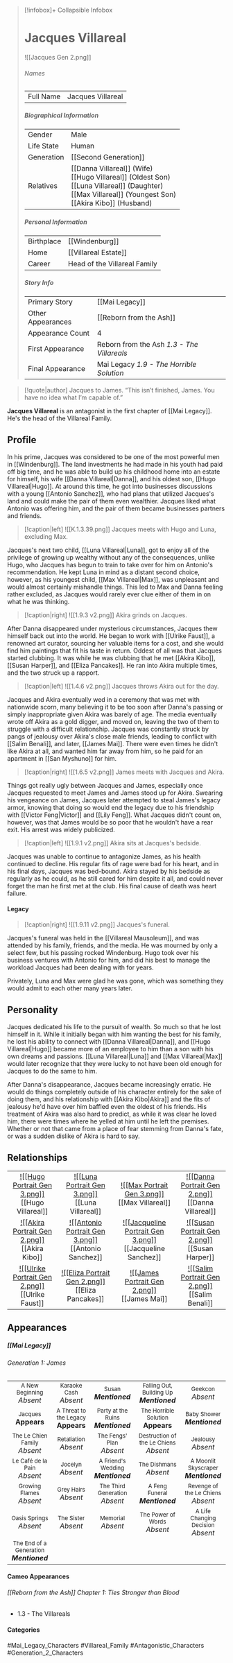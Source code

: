 > [!infobox]+ Collapsible Infobox
> # Jacques Villareal
> ![[Jacques Gen 2.png]] 
> ###### Names 
> |  |  | 
> | ---- | ---- | 
> | Full Name | Jacques Villareal | 
>
> ##### Biographical Information
> |  |  | 
> | ---- | ---- | 
> | Gender | Male | 
> | Life State | Human |
> | Generation | [[Second Generation]] |
> | Relatives |[[Danna Villareal]] (Wife)<br>[[Hugo Villareal]] (Oldest Son)<br>[[Luna Villareal]] (Daughter)<br>[[Max Villareal]] (Youngest Son)<br>[[Akira Kibo]] (Husband)
> 
> ##### Personal Information
> |  |  | 
> | ---- | ---- | 
> | Birthplace |[[Windenburg]]| 
> | Home |[[Villareal Estate]]| 
> | Career | Head of the Villareal Family | 
> 
> ##### Story Info
> |  |  | 
> | ---- | ---- | 
> | Primary Story | [[Mai Legacy]] | 
> | Other Appearances | [[Reborn from the Ash]] | 
> | Appearance Count | 4 | 
> | First Appearance | Reborn from the Ash *1.3 - The Villareals*
> | Final Appearance | Mai Legacy *1.9 - The Horrible Solution*

> [!quote|author] Jacques to James.
> “This isn’t finished, James. You have no idea what I’m capable of.”

**Jacques Villareal** is an antagonist in the first chapter of [[Mai Legacy]]. He's the head of the Villareal Family.

## Profile
In his prime, Jacques was considered to be one of the most powerful men in [[Windenburg]]. The land investments he had made in his youth had paid off big time, and he was able to build up his childhood home into an estate for himself, his wife [[Danna Villareal|Danna]], and his oldest son, [[Hugo Villareal|Hugo]]. At around this time, he got into businesses discussions with a young [[Antonio Sanchez]], who had plans that utilized Jacques's land and could make the pair of them even wealthier. Jacques liked what Antonio was offering him, and the pair of them became businesses partners and friends.

> [!caption|left]
> ![[K.1.3.39.png]] 
> Jacques meets with Hugo and Luna, excluding Max.

Jacques's next two child, [[Luna Villareal|Luna]], got to enjoy all of the privilege of growing up wealthy without any of the consequences, unlike Hugo, who Jacques has begun to train to take over for him on Antonio's recommendation. He kept Luna in mind as a distant second choice, however, as his youngest child, [[Max Villareal|Max]], was unpleasant and would almost certainly mishandle things. This led to Max and Danna feeling rather excluded, as Jacques would rarely ever clue either of them in on what he was thinking.

> [!caption|right]
> ![[1.9.3 v2.png]] 
> Akira grinds on Jacques.

After Danna disappeared under mysterious circumstances, Jacques thew himself back out into the world. He began to work with [[Ulrike Faust]], a renowned art curator, sourcing her valuable items for a cost, and she would find him paintings that fit his taste in return. Oddest of all was that Jacques started clubbing. It was while he was clubbing that he met [[Akira Kibo]], [[Susan Harper]], and [[Eliza Pancakes]]. He ran into Akira multiple times, and the two struck up a rapport.

> [!caption|left]
> ![[1.4.6 v2.png]] 
> Jacques throws Akira out for the day.

Jacques and Akira eventually wed in a ceremony that was met with nationwide scorn, many believing it to be too soon after Danna's passing or simply inappropriate given Akira was barely of age. The media eventually wrote off Akira as a gold digger, and moved on, leaving the two of them to struggle with a difficult relationship. Jacques was constantly struck by pangs of jealousy over Akira's close male friends, leading to conflict with [[Salim Benali]], and later, [[James Mai]]. There were even times he didn't like Akira at all, and wanted him far away from him, so he paid for an apartment in [[San Myshuno]] for him.

> [!caption|right]
> ![[1.6.5 v2.png]] 
> James meets with Jacques and Akira.

Things got really ugly between Jacques and James, especially once Jacques requested to meet James and James stood up for Akira. Swearing his vengeance on James, Jacques later attempted to steal James's legacy armor, knowing that doing so would end the legacy due to his friendship with [[Victor Feng|Victor]] and [[Lily Feng]]. What Jacques didn't count on, however, was that James would be so poor that he wouldn't have a rear exit. His arrest was widely publicized.

> [!caption|left]
> ![[1.9.1 v2.png]] 
> Akira sits at Jacques's bedside.

Jacques was unable to continue to antagonize James, as his health continued to decline. His regular fits of rage were bad for his heart, and in his final days, Jacques was bed-bound. Akira stayed by his bedside as regularly as he could, as he still cared for him despite it all, and could never forget the man he first met at the club. His final cause of death was heart failure.

#### Legacy
> [!caption|right]
> ![[1.9.11 v2.png]] 
> Jacques's funeral.

Jacques's funeral was held in the [[Villareal Mausoleum]], and was attended by his family, friends, and the media. He was mourned by only a select few, but his passing rocked Windenburg. Hugo took over his business ventures with Antonio for him, and did his best to manage the workload Jacques had been dealing with for years.

Privately, Luna and Max were glad he was gone, which was something they would admit to each other many years later. 

## Personality
Jacques dedicated his life to the pursuit of wealth. So much so that he lost himself in it. While it initially began with him wanting the best for his family, he lost his ability to connect with [[Danna Villareal|Danna]], and [[Hugo Villareal|Hugo]] became more of an employee to him than a son with his own dreams and passions. [[Luna Villareal|Luna]] and [[Max Villareal|Max]] would later recognize that they were lucky to not have been old enough for Jacques to do the same to him.

After Danna's disappearance, Jacques became increasingly erratic. He would do things completely outside of his character entirely for the sake of doing them, and his relationship with [[Akira Kibo|Akira]] and the fits of jealousy he'd have over him baffled even the oldest of his friends. His treatment of Akira was also hard to predict, as while it was clear he loved him, there were times where he yelled at him until he left the premises. Whether or not that came from a place of fear stemming from Danna's fate, or was a sudden dislike of Akira is hard to say.

## Relationships
| | | | |
| ------------------------------------------------------------- | -------------------------------------------- | ------------------------------------------ | --------------------------------------------- |
|<center>[![[Hugo Portrait Gen 3.png]]](<Hugo Villareal>)<br>[[Hugo Villareal]]| <center>[![[Luna Portrait Gen 3.png]]](<Luna Villareal>)<br>[[Luna Villareal]]| <center>[![[Max Portrait Gen 3.png]]](<Max Villareal>)<br>[[Max Villareal]]| <center>[![[Danna Portrait Gen 2.png]]](<Danna Villareal>)<br>[[Danna Villareal]]|
|<center>[![[Akira Portrait Gen 2.png]]](<Akira Kibo>)<br>[[Akira Kibo]]|<center>[![[Antonio Portrait Gen 3.png]]](<Antonio Sanchez>)<br>[[Antonio Sanchez]]|<center>[![[Jacqueline Portrait Gen 3.png]]](<Jacqueline Sanchez>)<br>[[Jacqueline Sanchez]]|<center>[![[Susan Portrait Gen 2.png]]](<Susan Harper>)<br>[[Susan Harper]]|
| <center>[![[Ulrike Portrait Gen 2.png]]](<Ulrike Faust>)<br>[[Ulrike Faust]]| <center>[![[Eliza Portrait Gen 2.png]]](<Eliza Pancakes>)<br>[[Eliza Pancakes]]| <center>[![[James Portrait Gen 2.png]]](<James Mai>)<br>[[James Mai]]| <center>[![[Salim Portrait Gen 2.png]]](<Salim Benali>)<br>[[Salim Benali]]|

## Appearances
##### [[Mai Legacy]]
###### Generation 1: James
|                                                                       |     |     |     |     |
| --------------------------------------------------------------------- | --- | --- | --- | --- |
| <center><font size=2>A New Beginning<br><font size=3>*Absent*  | <center><font size=2>Karaoke Cash<br><font size=3>*Absent* | <center><font size=2>Susan<br><font size=3>***Mentioned*** | <center><font size=2>Falling Out, Building Up<br><font size=3>***Mentioned***| <center><font size=2>Geekcon<br><font size=3>*Absent* |
| <center><font size=2>Jacques<br><font size=3>**Appears**  | <center><font size=2>A Threat to the Legacy<br><font size=3>**Appears** | <center><font size=2>Party at the Ruins<br><font size=3>***Mentioned*** | <center><font size=2>The Horrible Solution<br><font size=3>**Appears**| <center><font size=2>Baby Shower<br><font size=3>***Mentioned***|
| <center><font size=2>The Le Chien Family<br><font size=3>*Absent*  | <center><font size=2>Retaliation<br><font size=3>*Absent* | <center><font size=2>The Fengs' Plan<br><font size=3>*Absent* | <center><font size=2>Destruction of the Le Chiens<br><font size=3>*Absent*| <center><font size=2>Jealousy<br><font size=3>*Absent* |
| <center><font size=2>Le Café de la Pain<br><font size=3>*Absent*  | <center><font size=2>Jocelyn<br><font size=3>*Absent* | <center><font size=2>A Friend's Wedding<br><font size=3>***Mentioned*** | <center><font size=2>The Dishmans<br><font size=3>*Absent* | <center><font size=2>A Moonlit Skyscraper<br><font size=3>***Mentioned***|
| <center><font size=2>Growing Flames<br><font size=3>*Absent* | <center><font size=2>Grey Hairs<br><font size=3>*Absent*  | <center><font size=2>The Third Generation<br><font size=3>*Absent* | <center><font size=2>A Feng Funeral<br><font size=3>***Mentioned*** | <center><font size=2>Revenge of the Le Chiens<br><font size=3>*Absent* |
| <center><font size=2>Oasis Springs<br><font size=3>*Absent*  | <center><font size=2>The Sister<br><font size=3>*Absent*| <center><font size=2>Memorial<br><font size=3>*Absent* | <center><font size=2>The Power of Words<br><font size=3>*Absent*| <center><font size=2>A Life Changing Decision<br><font size=3>*Absent* |
| <center><font size=2>The End of a Generation<br><font size=3>***Mentioned***  |

#### Cameo Appearances
###### [[Reborn from the Ash]] Chapter 1: Ties Stronger than Blood
- 1.3 - The Villareals

#### Categories
#Mai_Legacy_Characters #Villareal_Family #Antagonistic_Characters #Generation_2_Characters